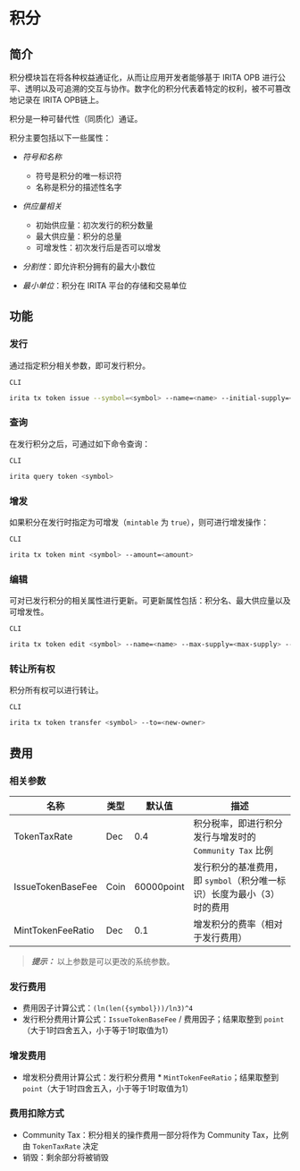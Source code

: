 <!--
order: 1
-->

# 积分

## 简介

积分模块旨在将各种权益通证化，从而让应用开发者能够基于 IRITA OPB 进行公平、透明以及可追溯的交互与协作。数字化的积分代表着特定的权利，被不可篡改地记录在 IRITA OPB链上。

积分是一种可替代性（同质化）通证。

积分主要包括以下一些属性：

- _符号和名称_
  - 符号是积分的唯一标识符
  - 名称是积分的描述性名字

- _供应量相关_
  - 初始供应量：初次发行的积分数量
  - 最大供应量：积分的总量
  - 可增发性：初次发行后是否可以增发

- _分割性_：即允许积分拥有的最大小数位

- _最小单位_：积分在 IRITA 平台的存储和交易单位

## 功能

### 发行

通过指定积分相关参数，即可发行积分。

`CLI`

```bash
irita tx token issue --symbol=<symbol> --name=<name> --initial-supply=<initial-supply> --max-supply=<max-supply> --scale=<decimals> --min-unit=<min-unit> --mintable=<mintable>
```

### 查询

在发行积分之后，可通过如下命令查询：

`CLI`

```bash
irita query token <symbol>
```

### 增发

如果积分在发行时指定为可增发（`mintable` 为 `true`），则可进行增发操作：

`CLI`

```bash
irita tx token mint <symbol> --amount=<amount>
```

### 编辑

可对已发行积分的相关属性进行更新。可更新属性包括：积分名、最大供应量以及可增发性。

`CLI`

```bash
irita tx token edit <symbol> --name=<name> --max-supply=<max-supply> --mintable=<mintable>
```

### 转让所有权

积分所有权可以进行转让。

`CLI`

```bash
irita tx token transfer <symbol> --to=<new-owner>
```

## 费用

### 相关参数

| 名称              | 类型 | 默认值   | 描述                     |
| ----------------- | ---- | --------- | ------------------------------- |
| TokenTaxRate      | Dec  | 0.4       | 积分税率，即进行积分发行与增发时的 `Community Tax` 比例 |
| IssueTokenBaseFee | Coin | 60000point | 发行积分的基准费用，即 `symbol`（积分唯一标识）长度为最小（3）时的费用 |
| MintTokenFeeRatio | Dec  | 0.1       | 增发积分的费率（相对于发行费用）|

> **_提示：_** 以上参数是可以更改的系统参数。

### 发行费用

- 费用因子计算公式：`(ln(len({symbol}))/ln3)^4`
- 发行积分费用计算公式：`IssueTokenBaseFee` / 费用因子；结果取整到 `point`（大于1时四舍五入，小于等于1时取值为1）

### 增发费用

- 增发积分费用计算公式：发行积分费用 * `MintTokenFeeRatio`；结果取整到 `point`（大于1时四舍五入，小于等于1时取值为1）

### 费用扣除方式

- Community Tax：积分相关的操作费用一部分将作为 Community Tax，比例由 `TokenTaxRate` 决定
- 销毁：剩余部分将被销毁
